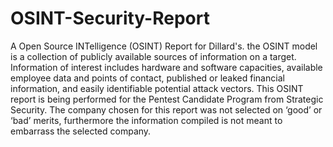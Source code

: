 # OSINT-Security-Report
A Open Source INTelligence (OSINT) Report for Dillard's. the OSINT model is a collection of publicly available sources of information on a target. Information of interest includes hardware and software capacities, available employee data and points of contact, published or leaked financial information, and easily identifiable potential attack vectors. This OSINT report is being performed for the Pentest Candidate Program from Strategic Security.  The company chosen for this report was not selected on ‘good’ or ‘bad’ merits, furthermore the information compiled is not meant to embarrass the selected company. 
